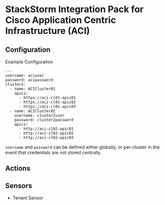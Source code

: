 # StackStorm Integration Pack for Cisco Application Centric Infrastructure (ACI)

## Configuration
Example Configuration
```
---
username: aciuser
password: acipassword
clusters:
  - name: ACICluster01
    apics:
      - https://aci-cl01-apic01
      - https://aci-cl01-apic02
      - https://aci-cl01-apic03
  - name: ACICluster02
    username: cluster2user
    password: cluster2password
    apics:
      - http://aci-cl02-apic01
      - http://aci-cl02-apic02
      - http://aci-cl02-apic03
```

`username` and `password` can be defined either globally, or per-cluster in the event that credentials are not stored centrally.

## Actions

## Sensors
* Tenant Sensor